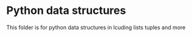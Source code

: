 # Python data structures

This folder is for python data structures in lcuding lists tuples and more
